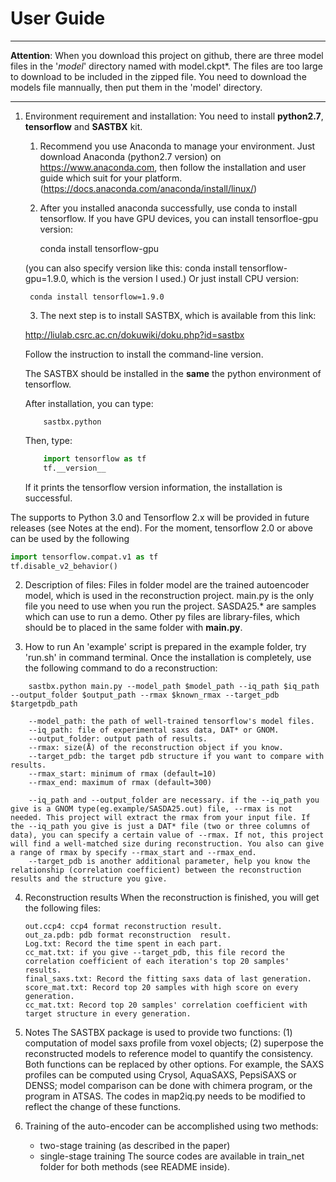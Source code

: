 # User Guide

------
**Attention**:
     When you download this project on github, there are three model files in the '_model_' directory named with model.ckpt\*. 
     The files are too large to download to be included in the zipped file. You need to download the models file mannually, then put them in the 'model' directory.

-------

1. Environment requirement and installation:
    You need to install **python2.7**, **tensorflow** and **SASTBX** kit.
    1) Recommend you use Anaconda to manage your environment. Just download Anaconda (python2.7 version) on https://www.anaconda.com, then follow the installation and user guide which suit for your platform. (https://docs.anaconda.com/anaconda/install/linux/)

    2) After you installed anaconda successfully, use conda to install tensorflow. 
    If you have GPU devices, you can install tensorfloe-gpu version:

        conda install tensorflow-gpu 

    (you can also specify version like this: conda install tensorflow-gpu=1.9.0, which is the version I used.)
    Or just install CPU version:

        conda install tensorflow=1.9.0

    3) The next step is to install SASTBX, which is available from this link:

    http://liulab.csrc.ac.cn/dokuwiki/doku.php?id=sastbx

    Follow the instruction to install the command-line version.
    
    The SASTBX should be installed in the **same** the python environment of tensorflow.
    
    After installation, you can type:
    ```shell
        sastbx.python
    ```
    Then, type:
    ```python
        import tensorflow as tf
        tf.__version__
    ```
    If it prints the tensorflow version information, the installation is successful.

The supports to Python 3.0 and Tensorflow 2.x will be provided in future releases (see Notes at the end). For the moment, tensorflow 2.0 or above can be used by the following 
```python
import tensorflow.compat.v1 as tf
tf.disable_v2_behavior()
```

2. Description of files:
    Files in folder model are the trained autoencoder model, which is used in the reconstruction project.
    main.py is the only file you need to use when you run the project.
    SASDA25.* are samples which can use to run a demo.
    Other py files are library-files, which should be to placed in the same folder with **main.py**.

3. How to run 
    An 'example' script is prepared in the example folder, try 'run.sh' in command terminal.
    Once the installation is completely, use the following command to do a reconstruction:

```shell
    sastbx.python main.py --model_path $model_path --iq_path $iq_path --output_folder $output_path --rmax $known_rmax --target_pdb $targetpdb_path

    --model_path: the path of well-trained tensorflow's model files.
    --iq_path: file of experimental saxs data, DAT* or GNOM.
    --output_folder: output path of results.
    --rmax: size(Å) of the reconstruction object if you know.
    --target_pdb: the target pdb structure if you want to compare with results.
    --rmax_start: minimum of rmax (default=10)
    --rmax_end: maximum of rmax (default=300)

    --iq_path and --output_folder are necessary. if the --iq_path you give is a GNOM type(eg.example/SASDA25.out) file, --rmax is not needed. This project will extract the rmax from your input file. If the --iq_path you give is just a DAT* file (two or three columns of data), you can specify a certain value of --rmax. If not, this project will find a well-matched size during reconstruction. You also can give a range of rmax by specify --rmax_start and --rmax_end.
    --target_pdb is another additional parameter, help you know the relationship (correlation coefficient) between the reconstruction results and the structure you give.
```

4. Reconstruction results
    When the reconstruction is finished, you will get the following files:
    ```
    out.ccp4: ccp4 format reconstruction result.
    out_za.pdb: pdb format reconstruction  result.
    Log.txt: Record the time spent in each part.
    cc_mat.txt: if you give --target_pdb, this file record the correlation coefficient of each iteration's top 20 samples' results.
    final_saxs.txt: Record the fitting saxs data of last generation.
    score_mat.txt: Record top 20 samples with high score on every generation.
    cc_mat.txt: Record top 20 samples' correlation coefficient with target structure in every generation.
    ```
    
5. Notes
    The SASTBX package is used to provide two functions: (1) computation of model saxs profile from voxel objects; (2) superpose the reconstructed models to reference model to quantify the consistency. Both functions can be replaced by other options. For example, the SAXS profiles can be computed using Crysol, AquaSAXS, PepsiSAXS or DENSS; model comparison can be done with chimera program, or the program in ATSAS. The codes in map2iq.py needs to be modified to reflect the change of these functions.
    
 6. Training of the auto-encoder can be accomplished using two methods:
     * two-stage training (as described in the paper) 
     * single-stage training
     The source codes are available in train_net folder for both methods (see README inside).
